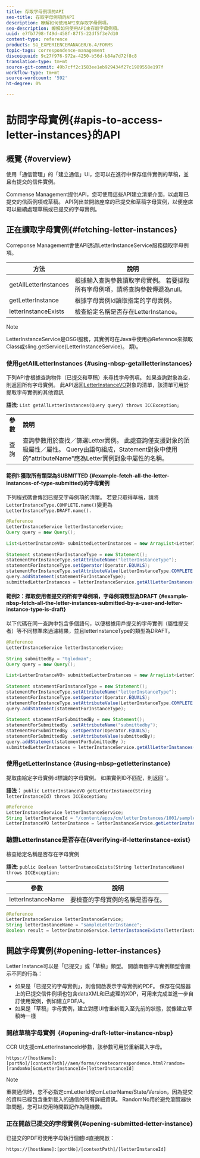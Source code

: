 ```yaml
---
title: 存取字母例項的API
seo-title: 存取字母例項的API
description: 瞭解如何使用API來存取字母例項。
seo-description: 瞭解如何使用API來存取字母例項。
uuid: e7fb7798-f49d-458f-87f5-22df5f3e7d10
content-type: reference
products: SG_EXPERIENCEMANAGER/6.4/FORMS
topic-tags: correspondence-management
discoiquuid: 9c27f976-972a-4250-b56d-b84a7d72f8c8
translation-type: tm+mt
source-git-commit: 49b7cff2c1583ee1eb929434f27c1989558e197f
workflow-type: tm+mt
source-wordcount: '592'
ht-degree: 0%

---
```



# 訪問字母實例{#apis-to-access-letter-instances}的API

## 概覽 {#overview}

使用「通信管理」的「建立通信」UI，您可以在進行中保存信件實例的草稿，並且有提交的信件實例。

Commense Management提供API，您可使用這些API建立清單介面，以處理已提交的信函例項或草稿。 API列出並開啟座席的已提交和草稿字母實例，以便座席可以繼續處理草稿或已提交的字母實例。

## 正在讀取字母實例{#fetching-letter-instances}

Correponse Management會使API透過LetterInstanceService服務擷取字母例項。

| 方法 | 說明 |
|--- |--- |
| getAllLetterInstances | 根據輸入查詢參數讀取字母實例。 若要擷取所有字母例項，請將查詢參數傳遞為null。 |
| getLetterInstance | 根據字母實例Id讀取指定的字母實例。 |
| letterInstanceExists | 檢查給定名稱是否存在LetterInstance。 |

>[!NOTE]
>
>LetterInstanceService是OSGI服務，其實例可在Java中使用@Reference來擷取\
>Class或sling.getService(LetterInstanceService)。 類)。

### 使用getAllLetterInstances {#using-nbsp-getallletterinstances}

下列API會根據查詢物件（已提交和草稿）來尋找字母例項。 如果查詢對象為空，則返回所有字母實例。 此API返回[LetterInstanceVO](https://helpx.adobe.com/aem-forms/6-2/javadocs/com/adobe/icc/dbforms/obj/LetterInstanceVO.html)對象的清單，該清單可用於提取字母實例的其他資訊

**語法**:  `List getAllLetterInstances(Query query) throws ICCException;`

<table> 
 <tbody> 
  <tr> 
   <td><strong>參數</strong></td> 
   <td><strong>說明</strong></td> 
  </tr> 
  <tr> 
   <td>查詢</td> 
   <td>查詢參數用於查找／篩選Letter實例。 此處查詢僅支援對象的頂級屬性／屬性。 Query由語句組成，Statement對象中使用的"attributeName"應為Letter實例對象中屬性的名稱。<br /> </td> 
  </tr> 
 </tbody> 
</table>

#### 範例1:獲取所有類型為SUBMITTED {#example-fetch-all-the-letter-instances-of-type-submitted}的字母實例

下列程式碼會傳回已提交字母例項的清單。 若要只取得草稿，請將`LetterInstanceType.COMPLETE.name()`變更為`LetterInstanceType.DRAFT.name().`

```java
@Reference
LetterInstanceService letterInstanceService;
Query query = new Query();
 
List<LetterInstanceVO> submittedLetterInstances = new ArrayList<LetterInstanceVO>();
 
Statement statementForInstanceType = new Statement();
statementForInstanceType.setAttributeName("letterInstanceType");
statementForInstanceType.setOperator(Operator.EQUALS);
statementForInstanceType.setAttributeValue(LetterInstanceType.COMPLETE.name());
query.addStatement(statementForInstanceType);
submittedLetterInstances = letterInstanceService.getAllLetterInstances(query);
```

#### 範例2：擷取使用者提交的所有字母例項，字母例項類型為DRAFT {#example-nbsp-fetch-all-the-letter-instances-submitted-by-a-user-and-letter-instance-type-is-draft}

以下代碼在同一查詢中包含多個語句，以便根據用戶提交的字母實例（屬性提交者）等不同標準來過濾結果，並且letterInstanceType的類型為DRAFT。

```java
@Reference
LetterInstanceService letterInstanceService;
 
String submittedBy = "tglodman";
Query query = new Query();
 
List<LetterInstanceVO> submittedLetterInstances = new ArrayList<LetterInstanceVO>();
 
Statement statementForInstanceType = new Statement();
statementForInstanceType.setAttributeName("letterInstanceType");
statementForInstanceType.setOperator(Operator.EQUALS);
statementForInstanceType.setAttributeValue(LetterInstanceType.COMPLETE.name());
query.addStatement(statementForInstanceType);
 
Statement statementForSubmittedBy = new Statement();
statementForSubmittedBy .setAttributeName("submittedby");
statementForSubmittedBy .setOperator(Operator.EQUALS);
statementForSubmittedBy .setAttributeValue(submittedBy);
query.addStatement(statementForSubmittedBy );
submittedLetterInstances = letterInstanceService.getAllLetterInstances(query);
```

### 使用getLetterInstance {#using-nbsp-getletterinstance}

提取由給定字母實例id標識的字母實例。 如果實例ID不匹配，則返回&#39;&#39;。

**語法：** `public LetterInstanceVO getLetterInstance(String letterInstanceId) throws ICCException;`

```java
@Reference
LetterInstanceService letterInstanceService;
String letterInstanceId = "/content/apps/cm/letterInstances/1001/sampleLetterInstance";
LetterInstanceVO letterInstance = letterInstanceService.getLetterInstance(letterInstanceId );
```

### 驗證LetterInstance是否存在{#verifying-if-letterinstance-exist}

檢查給定名稱是否存在字母實例

**語法**:  `public Boolean letterInstanceExists(String letterInstanceName) throws ICCException;`

| **參數** | **說明** |
|---|---|
| letterInstanceName | 要檢查的字母實例的名稱是否存在。 |

```java
@Reference
LetterInstanceService letterInstanceService;
String letterInstanceName = "sampleLetterInstance";
Boolean result = letterInstanceService.letterInstanceExists(letterInstanceName );
```

## 開啟字母實例{#opening-letter-instances}

Letter Instance可以是「已提交」或「草稿」類型。 開啟兩個字母實例類型會顯示不同的行為：

* 如果是「已提交的字母實例」，則會開啟表示字母實例的PDF。 保存在伺服器上的已提交信件例項也包含dataXML和已處理的XDP，可用來完成並進一步自訂使用案例，例如建立PDF/A。
* 如果是「草稿」字母實例，建立對應UI會重新載入至先前的狀態，就像建立草稿時一樣

### 開啟草稿字母實例  {#opening-draft-letter-instance-nbsp}

CCR UI支援cmLetterInstanceId參數，該參數可用於重新載入字母。

`https://[hostName]:[portNo]/[contextPath]//aem/forms/createcorrespondence.html?random=[randomNo]&cmLetterInstanceId=[letterInstanceId]`

>[!NOTE]
>
>重裝通信時，您不必指定cmLetterId或cmLetterName/State/Version，因為提交的資料已經包含重新載入的通信的所有詳細資訊。 RandomNo用於避免瀏覽器快取問題，您可以使用時間戳記作為隨機數。

### 正在開啟已提交的字母實例{#opening-submitted-letter-instance}

已提交的PDF可使用字母執行個體Id直接開啟：

`https://[hostName]:[portNo]/[contextPath]/[letterInstanceId]`
